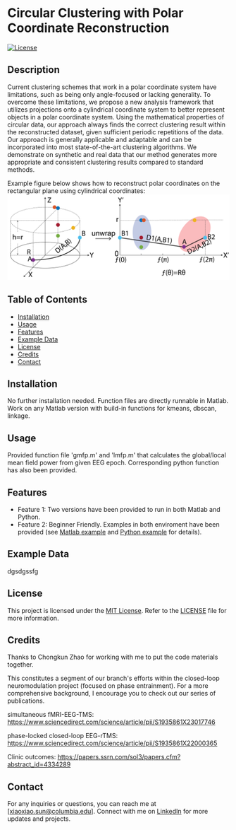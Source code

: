 # Circular Clustering with Polar Coordinate Reconstruction

[![License](https://img.shields.io/badge/License-MIT-blue.svg)](https://opensource.org/licenses/MIT)

## Description

Current clustering schemes that work in a polar coordinate system have limitations, such as being only angle-focused or lacking generality. To overcome these limitations, we propose a new analysis framework that utilizes projections onto a cylindrical coordinate system to better represent objects in a polar coordinate system. Using the mathematical properties of circular data, our approach always finds the correct clustering result within the reconstructed dataset, given sufficient periodic repetitions of the data. Our approach is generally applicable and adaptable and can be incorporated into most state-of-the-art clustering algorithms. We demonstrate on synthetic and real data that our method generates more appropriate and consistent clustering results compared to standard methods.  

Example figure below shows how to reconstruct polar coordinates on the rectangular plane using cylindrical coordinates:
![Reconstruction](Fig2.png)


## Table of Contents

- [Installation](#installation)
- [Usage](#usage)
- [Features](#features)
- [Example Data](#exampledata)
- [License](#license)
- [Credits](#credits)
- [Contact](#contact)

## Installation

No further installation needed. Function files are directly runnable in Matlab. Work on any Matlab version with build-in functions for kmeans, dbscan, linkage. 

## Usage

Provided function file 'gmfp.m' and 'lmfp.m' that calculates the global/local mean field power from given EEG epoch. Corresponding python function has also been provided.   

## Features

- Feature 1: Two versions have been provided to run in both Matlab and Python. 
- Feature 2: Beginner Friendly. Examples in both enviroment have been provided (see [Matlab example](matlab/example.mlx) and [Python example](python/gmfp_example.ipynb) for details). 

## Example Data
dgsdgssfg

## License

This project is licensed under the [MIT License](https://opensource.org/licenses/MIT). Refer to the [LICENSE](LICENSE) file for more information.

## Credits

Thanks to Chongkun Zhao for working with me to put the code materials together.

This constitutes a segment of our branch's efforts within the closed-loop neuromodulation project (focused on phase entrainment). For a more comprehensive background, I encourage you to check out our series of publications.

simultaneous fMRI-EEG-TMS: https://www.sciencedirect.com/science/article/pii/S1935861X23017746


phase-locked closed-loop EEG-rTMS: https://www.sciencedirect.com/science/article/pii/S1935861X22000365


Clinic outcomes: https://papers.ssrn.com/sol3/papers.cfm?abstract_id=4334289

## Contact

For any inquiries or questions, you can reach me at [xiaoxiao.sun@columbia.edu]. Connect with me on [LinkedIn](https://www.linkedin.com/in/xiaoxiao-sun-b66012274/) for more updates and projects.


